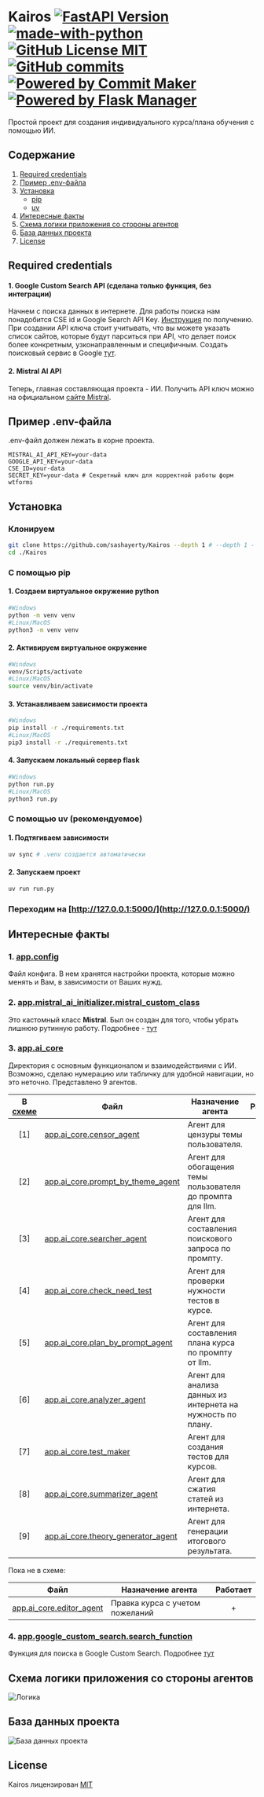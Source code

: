 # Kairos [![FastAPI Version](https://img.shields.io/badge/FastAPI-Ver-009485.svg)](https://github.com/sashayerty/kairos-fastapi) [![made-with-python](https://img.shields.io/badge/Made%20with-Flask-orange.svg)](https://flask.palletsprojects.com/en/stable/) [![GitHub License MIT](https://img.shields.io/badge/license-MIT-orange.svg)](LICENSE) [![GitHub commits](https://badgen.net/github/commits/Sashayerty/Kairos?color=orange)](https://GitHub.com/Sashayerty/Kairos/commits/) [![Powered by Commit Maker](https://shields.io/badge/Powered_by-Commit_Maker-orange)](https://github.com/Sashayerty/commit_maker) [![Powered by Flask Manager](https://shields.io/badge/Powered_by-Flask_Manager-orange)](https://github.com/Sashayerty/flask_manager)

Простой проект для создания индивидуального курса/плана обучения с помощью ИИ.
<!-- Упор идет на то, что данные будут парситься из СТАТЕЙ. Это прописано в большинстве промптов. -->

## Содержание

1. [Required credentials](#required-credentials)
2. [Пример .env-файла](#пример-env-файла)
3. [Установка](#установка)
    * [pip](#с-помощью-pip)
    * [uv](#с-помощью-uv-рекомендуемое)
4. [Интересные факты](#интересные-факты)
5. [Схема логики приложения со стороны агентов](#схема-логики-приложения-со-стороны-агентов)
6. [База данных проекта](#база-данных-проекта)
7. [License](#license)

## Required credentials

#### 1. Google Custom Search API (сделана только функция, без интеграции)

Начнем с поиска данных в интернете. Для работы поиска нам понадобится CSE id и Google Search API Key. [Инструкция](https://developers.google.com/custom-search/v1/overview?hl=ru) по получению. При создании API ключа стоит учитывать, что вы можете указать список сайтов, которые будут парситься при API, что делает поиск более конкретным, узконаправленным и специфичным. Создать поисковый сервис в Google [тут](https://programmablesearchengine.google.com/controlpanel/all).

#### 2. Mistral AI API

Теперь, главная составляющая проекта - ИИ. Получить API ключ можно на официальном [сайте Mistral](https://console.mistral.ai/api-keys/).

## Пример .env-файла

.env-файл должен лежать в корне проекта.

```.env
MISTRAL_AI_API_KEY=your-data
GOOGLE_API_KEY=your-data
CSE_ID=your-data
SECRET_KEY=your-data # Секретный ключ для корректной работы форм wtforms
```

## Установка

### Клонируем

```bash
git clone https://github.com/sashayerty/Kairos --depth 1 # --depth 1 - клонируем последний коммит
cd ./Kairos
```

### С помощью pip

#### 1. Создаем виртуальное окружение python

```bash
#Windows
python -m venv venv
#Linux/MacOS
python3 -m venv venv
```

#### 2. Активируем виртуальное окружение

```bash
#Windows
venv/Scripts/activate
#Linux/MacOS
source venv/bin/activate
```

#### 3. Устанавливаем зависимости проекта

```bash
#Windows
pip install -r ./requirements.txt
#Linux/MacOS
pip3 install -r ./requirements.txt
```

#### 4. Запускаем локальный сервер flask

```bash
#Windows
python run.py
#Linux/MacOS
python3 run.py
```

### С помощью uv (рекомендуемое)

#### 1. Подтягиваем зависимости

```bash
uv sync # .venv создается автоматически
```

#### 2. Запускаем проект

```bash
uv run run.py
```

### Переходим на [http://127.0.0.1:5000/](http://127.0.0.1:5000/)

## Интересные факты

### 1. [app.config](./app/config.py)

Файл конфига. В нем хранятся настройки проекта, которые можно менять и Вам, в зависимости от Ваших нужд.

### 2. [app.mistral_ai_initializer.mistral_custom_class](./app/mistral_ai_initializer/mistral_custom_class.py)

Это кастомный класс **Mistral**. Был он создан для того, чтобы убрать лишнюю рутинную работу. Подробнее - [тут](./app/mistral_ai_initializer/mistral_custom_class.py)

### 3. [app.ai_core](./app/ai_core/)

Директория с основным функционалом и взаимодействиями с ИИ. Возможно, сделаю нумерацию или табличку для удобной навигации, но это неточно. Представлено 9 агентов.

|В [схеме](#схема-логики-приложения-со-стороны-агентов)|Файл|Назначение агента|Работает|
| :-: | --- | --- | :-: |
|[1]|[app.ai_core.censor_agent](./app/ai_core/censor_agent.py)|Агент для цензуры темы пользователя.|+|
|[2]|[app.ai_core.prompt_by_theme_agent](./app/ai_core/prompt_by_theme_agent.py)|Агент для обогащения темы пользователя до промпта для llm.|+|
|[3]|[app.ai_core.searcher_agent](./app/ai_core/searcher_agent.py)|Агент для составления поискового запроса по промпту.|+|
|[4]|[app.ai_core.check_need_test](./app/ai_core/check_need_test.py)|Агент для проверки нужности тестов в курсе.|-|
|[5]|[app.ai_core.plan_by_prompt_agent](./app/ai_core/plan_by_prompt_agent.py)|Агент для составления плана курса по промпту от llm.|+|
|[6]|[app.ai_core.analyzer_agent](./app/ai_core/analyzer_agent.py)|Агент для анализа данных из интернета на нужность по плану.|+|
|[7]|[app.ai_core.test_maker](./app/ai_core/test_maker_agent.py)|Агент для создания тестов для курсов.|-|
|[8]|[app.ai_core.summarizer_agent](./app/ai_core/summarizer_agent.py)|Агент для сжатия статей из интернета.|+|
|[9]|[app.ai_core.theory_generator_agent](./app/ai_core/theory_generator_agent.py)|Агент для генерации итогового результата.|+|

Пока не в схеме:

|Файл|Назначение агента|Работает|
|---|---|:-:|
|[app.ai_core.editor_agent](./app/ai_core/editor_agent.py)|Правка курса с учетом пожеланий|+|

### 4. [app.google_custom_search.search_function](./app/google_custom_search/search_function.py)

Функция для поиска в Google Custom Search. Подробнее [тут](#1-google-custom-search-api)

## Схема логики приложения со стороны агентов

![Логика](logic.png)

## База данных проекта

![База данных проекта](./kairos.png)

## License

Kairos лицензирован [MIT](./LICENSE)
